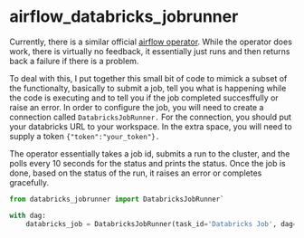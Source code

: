 # airflow_databricks_jobrunner
Currently, there is a similar official [airflow operator](https://airflow.apache.org/docs/apache-airflow-providers-databricks/stable/operators.html). While the operator does work, there is virtually no feedback, it essentially just runs and then returns back a failure if there is a problem. 

To deal with this, I put together this small bit of code to mimick a subset of the functionalty, basically to submit a job, tell you what is happening while the code is executing and to tell you if the job completed succesffully or raise an error. In order to configure the job, you will need to create a connection called `DatabricksJobRunner.` For the connection, you should put your databricks URL to your workspace. In the extra space, you will need to supply a token `{"token":"your_token"}.` 

The operator essentially takes a job id, submits a run to the cluster, and the polls every 10 seconds for the status and prints the status. Once the job is done, based on the status of the run, it raises an error or completes gracefully. 

```python
from databricks_jobrunner import DatabricksJobRunner`

with dag:
    databricks_job = DatabricksJobRunner(task_id='Databricks Job', dag=dag, jobid='id of your job', notebook_params:'params_you_want_to_pass')
```

<!--google-site-verification: google11dbfadd8c6b5d75.html -->